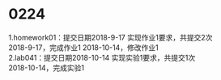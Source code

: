 # 0224 
1.homework01：提交日期2018-9-17 实现作业1要求，共提交2次  
    2018-9-17，完成作业1  2018-10-14，修改作业1  
        2.lab041：提交日期2018-10-14 实现实验1要求，共提交1次   
    2018-10-14，完成实验1
